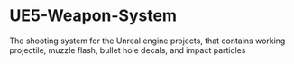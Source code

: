 # UE5-Weapon-System
The shooting system for the Unreal engine projects, that contains working projectile, muzzle flash, bullet hole decals, and impact particles
